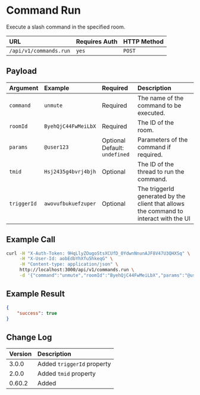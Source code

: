 # Command Run

Execute a slash command in the specified room.

| URL                    | Requires Auth | HTTP Method |
| :--------------------- | :------------ | :---------- |
| `/api/v1/commands.run` | `yes`         | `POST`      |

## Payload

| Argument    | Example             | Required                           | Description                                                                           |
| :---------- | :------------------ | :--------------------------------- | :------------------------------------------------------------------------------------ |
| `command`   | `unmute`            | Required                           | The name of the command to be executed.                                               |
| `roomId`    | `ByehQjC44FwMeiLbX` | Required                           | The ID of the room.                                                                   |
| `params`    | `@user123`          | Optional <br> Default: `undefined` | Parameters of the command if required.                                                |
| `tmid`      | `Hsj2435g4bvrj4bjh` | Optional                           | The ID of the thread to run the command.                                              |
| `triggerId` | `awovufbukuefzuper` | Optional                           | The triggerId generated by the client that allows the command to interact with the UI |

## Example Call

```bash
curl -H "X-Auth-Token: 9HqLlyZOugoStsXCUfD_0YdwnNnunAJF8V47U3QHXSq" \
     -H "X-User-Id: aobEdbYhXfu5hkeqG" \
     -H "Content-type: application/json" \
     http://localhost:3000/api/v1/commands.run \
     -d '{"command":"unmute","roomId":"ByehQjC44FwMeiLbX","params":"@user123", "tmid": "Hsj2435g4bvrj4bjh", "triggerId": "awovufbukuefzuper"}'
```

## Example Result

```json
{
    "success": true
}
```

## Change Log

| Version | Description                |
| :------ | :------------------------- |
| 3.0.0   | Added `triggerId` property |
| 2.0.0   | Added `tmid` property      |
| 0.60.2  | Added                      |
